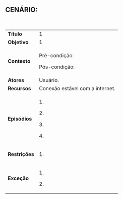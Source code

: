 ## CENÁRIO:
<br>

<table class="table table-striped border">
    <tr>
        <td>
            <b>Título</b>
        </td>
        <td>
            1
        </td>
    </tr>
    <tr>
        <td>
            <b>Objetivo</b>
        </td>
        <td>
            1
        </td>
    </tr>
    <tr>
        <td>
            <b>Contexto</b>
        </td>
        <td>
            <p>Pré-condição:</p>
            <p>Pós-condição:</p>
        </td>
    </tr>
    <tr>
        <td>
            <b>Atores</b>
        </td>
        <td>
            Usuário.
        </td>
    </tr>
    <tr>
        <td>
            <b>Recursos</b>
        </td>
        <td>
            Conexão estável com a internet.
        </td>
    </tr>
    <tr>
        <td>
            <b>Episódios</b>
        </td>
        <td>
            <p>1. </p>
            <p>2. </p>
            <p>3. </p>
            <p>4. </p>
        </td>
    </tr>
    <tr>
        <td>
            <b>Restrições</b>
        </td>
        <td>
            <p> 1. </p>
        </td>
    </tr>
    <tr>
        <td>
            <b>Exceção</b>
        </td>
        <td>
            <p>1. </p>
            <p>2. </p>
        </td>
    </tr>
</table>